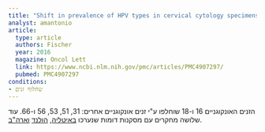 ```yaml
---
title: "Shift in prevalence of HPV types in cervical cytology specimens in the era of HPV vaccination"
analyst: amantonio
article:
  type: article
  authors: Fischer
  year: 2016
  magazine: Oncol Lett
  link: https://www.ncbi.nlm.nih.gov/pmc/articles/PMC4907297/
  pubmed: PMC4907297
conditions:
- שחלוף זנים
---
```


הזנים האונקוגניים 16 ו-18 שוחלפו ע"י זנים אונקוגניים אחרים: 31, 51, 53, 56 ו-66.
עוד שלושה מחקרים עם מסקנות דומות שנערכו [באיטליה](https://www.ncbi.nlm.nih.gov/pmc/articles/PMC3599585), [הולנד](https://academic.oup.com/aje/article/179/10/1236/2739107) [וארה"ב](https://www.ncbi.nlm.nih.gov/pmc/articles/PMC4635939).
